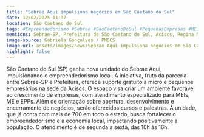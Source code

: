 ```yaml
---
title: "Sebrae Aqui impulsiona negócios em São Caetano do Sul"
date: 12/02/2025 11:37
location: São Caetano do Sul
tags: #Empreendedorismo #Sebrae #SaoCaetanoDoSul #PequenasEmpresas #MEI #Inovacao #DesenvolvimentoEconomico #Negocios #Oportunidades #Aciscs #abc360noticias
mentions: Sebrae-SP, Prefeitura de São Caetano do Sul, Aciscs, Regina Maura, Sérgio Tannuri, Alan de Camargo, Manuel Henrique.
image-source: Gabriela Gonçalves / PMSCS
image-url: assets/images/news/Sebrae Aqui impulsiona negócios em São Caetano do Sul.jpg
highlight: false
---
```


São Caetano do Sul (SP) ganha nova unidade do Sebrae Aqui, impulsionando o empreendedorismo local. A iniciativa, fruto da parceria entre Sebrae-SP e Prefeitura, oferece suporte gratuito a micro e pequenos empresários na sede da Aciscs. O espaço visa criar um ambiente favorável ao crescimento de empresas, com atendimento especializado para MEIs, ME e EPPs. Além de orientação sobre abertura, desenvolvimento e encerramento de negócios, serão oferecidos cursos e palestras. A unidade, que já conta com mais de 700 em todo o estado, busca fortalecer o empreendedorismo e a economia local, impactando positivamente a população. O atendimento é de segunda a sexta, das 10h às 16h.
